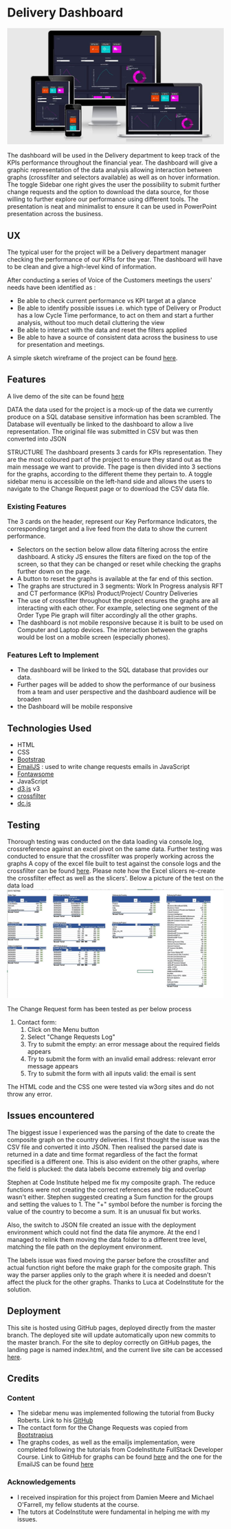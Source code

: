 # Delivery Dashboard

![site](assets/static/images/responsive_site.JPG)

The dashboard will be used in the Delivery department to keep track of the KPIs performance throughout the financial year. The dashboard will give a graphic representation of the data analysis allowing interaction between graphs (crossfilter and selectors available) as well as on hover information. The toggle Sidebar one right gives the user the possibility to submit further change requests and the option to download the data source, for those willing to further explore our performance using different tools. The presentation is neat and minimalist to ensure it can be used in PowerPoint presentation across the business.


## UX

The typical user for the project will be a Delivery department manager checking the performance of our KPIs for the year. The dashboard will have to be clean and give a high-level kind of information.

After conducting a series of Voice of the Customers meetings the users' needs have been identified as :

- Be able to check current performance vs KPI target at a glance
- Be able to identify possible issues i.e. which type of Delivery or Product has a low Cycle Time performance, to act on them and start a further analysis, without too much detail cluttering the view
- Be able to interact with the data and reset the filters applied
- Be able to have a source of consistent data across the business to use for presentation and meetings.

A simple sketch wireframe of the project can be found [here](assets/wireframes/wireframe.pdf).


## Features
A live demo of the site can be found [here](https://valenovi76.github.io/Delivery_Dashboard/)

DATA
the data used for the project is a mock-up of the data we currently produce on a SQL database
sensitive information has been scrambled.
The Database will eventually be linked to the dashboard to allow a live representation.
The original file was submitted in CSV but was then converted into JSON

STRUCTURE
The dashboard presents 3 cards for KPIs representation.
They are the most coloured part of the project to ensure they stand out as the main message we want to provide.
The page is then divided into 3 sections for the graphs, according to the different theme they pertain to.
A toggle sidebar menu is accessible on the left-hand side and allows the users to navigate to the Change Request page or to download the CSV data file.


### Existing Features

The  3 cards on the header, represent our Key Performance Indicators, the corresponding target and a live feed from the data to show the current performance.

 - Selectors on the section below allow data filtering across the entire dashboard.
    A sticky JS ensures the filters are fixed on the top of the screen,
    so that they can be changed or reset while checking the graphs further down on the page.
 - A button to reset the graphs is available at the far end of this section.
 - The graphs are structured in 3 segments:
                Work In Progress analysis
                RFT and CT performance (KPIs)
                Product/Project/ Country Deliveries
 - The use of crossfilter throughout the project ensures the graphs are all interacting with each other.
For example, selecting one segment of the Order Type Pie graph will filter accordingly all the other graphs.
 - The dashboard is not mobile responsive because it is built to be used on Computer and Laptop devices. The interaction between the graphs would be lost on a mobile screen (especially phones).



### Features Left to Implement

 -   The dashboard will be linked to the SQL database that provides our data.
 - Further pages will be added to show the performance of our business from a team and user perspective and the dashboard audience will be broaden
 - the Dashboard will be mobile responsive
 


## Technologies Used

- HTML
- CSS
- [Bootstrap](https://getbootstrap.com/)
- [EmailJS](https://www.emailjs.com/) : used to write change requests emails in JavaScript
- [Fontawsome](https://fontawesome.com/)
- JavaScript
- [d3.js](https://d3js.org) v3
- [crossfilter](https://github.com/square/crossfilter)
- [dc.js](https://dc-js.github.io/dc.js/)


##  Testing

Thorough testing was conducted on the data loading via console.log, crossreference against an excel pivot on the same data.
Further testing was conducted to ensure that the crossfilter was properly working across the graphs
A copy of the excel file built to test against the console logs and the crossfilter can be found [here](/assets/data/Data_testing.xlsx).
Please note how the Excel slicers re-create the crossfilter effect as well as the slicers'.
Below a picture of the test on the data load
![Testing Data](assets/static/images/Data_testing.JPG)

The Change Request form has been tested as per below process

1.  Contact form:
    1.  Click on the Menu button
    2. Select "Change Requests Log"
    3.  Try to submit the empty: an error message about the required fields appears
    4.  Try to submit the form with an invalid email address: relevant error message appears
    5.  Try to submit the form with all inputs valid: the email is sent

The HTML code and the CSS one were tested via w3org sites and do not throw any error.

## Issues encountered


The biggest issue I experienced was the parsing of the date to create the composite graph on the country deliveries.
I first thought the issue was the CSV file and converted it into JSON.
Then realised the parsed date is returned in a date and time format regardless of the fact the format specified is a different one.
This is also evident on the other graphs, where the field is plucked: the data labels become extremely big and overlap

Stephen at Code Institute helped me fix my composite graph.
The reduce functions were not creating the correct references and the reduceCount wasn't either.  Stephen suggested creating a Sum function for 
the groups and setting the values to 1.
The "+" symbol before the number is forcing the value of the country to become a sum. It is an unusual fix but works. 


Also, the switch to JSON file created an issue with the deployment environment which could not find the data file anymore.
At the end I managed to relink them moving the data folder to a different tree level, matching the file path on the deployment environment.

The labels issue was fixed moving the parser before the crossfilter and actual function right before the make graph for the composite graph.
This way the parser applies only to the graph where it is needed and doesn't affect the pluck for the other graphs.
Thanks to Luca at CodeInstitute for the solution.


## Deployment

This site is hosted using GitHub pages, deployed directly from the master branch.
The deployed site will update automatically upon new commits to the master branch.
For the site to deploy correctly on GitHub pages, the landing page is named index.html, and the current live site can be accessed [here](https://valenovi76.github.io/Delivery_Dashboard/).

## Credits

### Content

- The sidebar menu was implemented following the tutorial from Bucky Roberts. Link to his [GitHub](https://github.com/buckyroberts)
- The contact form for the Change Requests was copied from [Bootstrapius](https://bootstrapious.com/p/how-to-build-a-working-bootstrap-contact-form)
- The graphs codes, as well as the emailjs implementation,  were completed following the tutorials from CodeInstitute FullStack Developer Course. Link to GitHub for graphs
can be found [here](https://github.com/Code-Institute-Solutions/DataVisualisationMiniProject) and the one for the EmailJS can be found [here](https://github.com/Code-Institute-Solutions/InteractiveFrontendDevelopment-Resume)

### Acknowledgements

-   I received inspiration for this project from Damien Meere and Michael O'Farrell, my fellow students at the course.
-   The tutors at CodeInstitute were fundamental in helping me with my issues.
